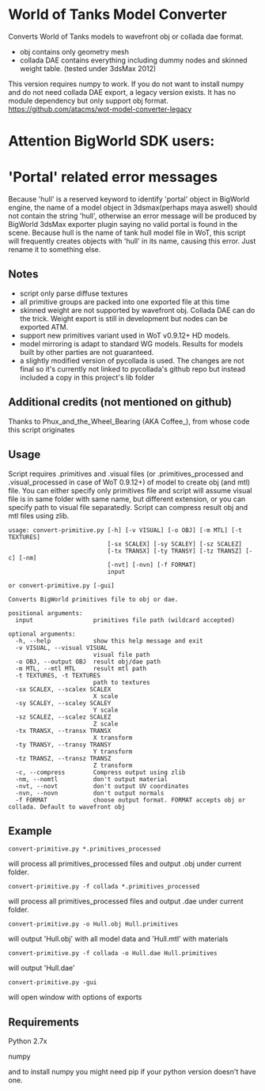 # World of Tanks Model Converter
Converts World of Tanks models to wavefront obj or collada dae format.
* obj contains only geometry mesh
* collada DAE contains everything including dummy nodes and skinned weight table. (tested under 3dsMax 2012)

This version requires numpy to work.
If you do not want to install numpy and do not need collada DAE export, a legacy version exists. 
It has no module dependency but only support obj format.
https://github.com/atacms/wot-model-converter-legacy

# Attention BigWorld SDK users:
# 'Portal' related error messages 
Because 'hull' is a reserved keyword to identify 'portal' object in BigWorld engine, the name of a model object in 3dsmax(perhaps maya aswell) should not contain the string 'hull', otherwise an error message will be produced by BigWorld 3dsMax exporter plugin saying no valid portal is found in the scene.
Because hull is the name of tank hull model file in WoT, this script will frequently creates objects with 'hull' in its name, causing this error.
Just rename it to something else.


## Notes
* script only parse diffuse textures
* all primitive groups are packed into one exported file at this time
* skinned weight are not supported by wavefront obj. Collada DAE can do the trick. Weight export is still in development but nodes can be exported ATM.
* support new primitives variant used in WoT v0.9.12+ HD models. 
* model mirroring is adapt to standard WG models. Results for models built by other parties are not guaranteed.
* a slightly modified version of pycollada is used. The changes are not final so it's currently not linked to pycollada's github repo but instead included a copy in this project's lib folder

## Additional credits (not mentioned on github)
Thanks to Phux_and_the_Wheel_Bearing (AKA Coffee_), from whose code this script originates

## Usage
Script requires .primitives and .visual files (or .primitives_processed and .visual_processed in case of WoT 0.9.12+) of model to create obj (and mtl) file. You can either specify only primitives file and script will assume visual file is in same folder with same name, but different extension, or you can specify path to visual file separatedly.
Script can compress result obj and mtl files using zlib.
```
usage: convert-primitive.py [-h] [-v VISUAL] [-o OBJ] [-m MTL] [-t TEXTURES]
                            [-sx SCALEX] [-sy SCALEY] [-sz SCALEZ]
                            [-tx TRANSX] [-ty TRANSY] [-tz TRANSZ] [-c] [-nm]
                            [-nvt] [-nvn] [-f FORMAT]
                            input

or convert-primitive.py [-gui]

Converts BigWorld primitives file to obj or dae.

positional arguments:
  input                 primitives file path (wildcard accepted)

optional arguments:
  -h, --help            show this help message and exit
  -v VISUAL, --visual VISUAL
                        visual file path
  -o OBJ, --output OBJ  result obj/dae path
  -m MTL, --mtl MTL     result mtl path
  -t TEXTURES, -t TEXTURES
                        path to textures
  -sx SCALEX, --scalex SCALEX
                        X scale
  -sy SCALEY, --scaley SCALEY
                        Y scale
  -sz SCALEZ, --scalez SCALEZ
                        Z scale
  -tx TRANSX, --transx TRANSX
                        X transform
  -ty TRANSY, --transy TRANSY
                        Y transform
  -tz TRANSZ, --transz TRANSZ
                        Z transform
  -c, --compress        Compress output using zlib
  -nm, --nomtl          don't output material
  -nvt, --novt          don't output UV coordinates
  -nvn, --novn          don't output normals
  -f FORMAT             choose output format. FORMAT accepts obj or collada. Default to wavefront obj
```

## Example
```convert-primitive.py *.primitives_processed```

will process all primitives_processed files and output .obj under current folder.

```convert-primitive.py -f collada *.primitives_processed```

will process all primitives_processed files and output .dae under current folder.

```convert-primitive.py -o Hull.obj Hull.primitives```

will output 'Hull.obj' with all model data and 'Hull.mtl' with materials

```convert-primitive.py -f collada -o Hull.dae Hull.primitives```

will output 'Hull.dae'

```convert-primitive.py -gui```

will open window with options of exports

## Requirements
Python 2.7x

numpy

and to install numpy you might need pip if your python version doesn't have one.